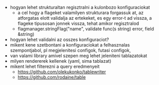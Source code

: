 - hogyan lehet strukturaltan regisztralni a kulonbozo konfiguraciokat
    - a cel hogy a flageket valamilyen strukturara forgassuk at, az atforgatas elott validalja az ertekeket, es egy error-t ad vissza, a flageke tipusosan jonnek vissza, tehat amikor regisztralod
    - flagmanager.stringFlag("name", validate func(s string) error, field &string)
- hogyan lehet validalni az osszes konfiguraciot?
- mikent kene szetbontani a konfiguraciokat a felhasznalas szempontjabol, pl megjelenitesi configok, futasi configok, 
- van valami library amivel szepen meg lehet jeleniteni tablazatokat
- milyen rendererek kellenek (yaml, sima tablazat)
- mikent lehet filterezni a query eredmenyeit
    - https://github.com/olekukonko/tablewriter
    - https://github.com/rodaine/table
